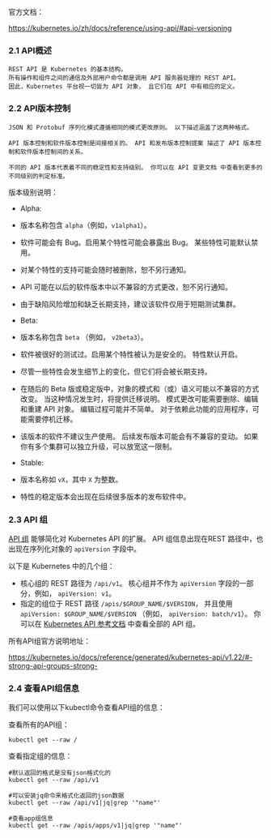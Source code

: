 

官方文档：

https://kubernetes.io/zh/docs/reference/using-api/#api-versioning

### 2.1 API概述

```
REST API 是 Kubernetes 的基本结构。 
所有操作和组件之间的通信及外部用户命令都是调用 API 服务器处理的 REST API。 
因此，Kubernetes 平台视一切皆为 API 对象， 且它们在 API 中有相应的定义。
```

### 2.2 API版本控制

```
JSON 和 Protobuf 序列化模式遵循相同的模式更改原则。 以下描述涵盖了这两种格式。
 
API 版本控制和软件版本控制是间接相关的。 API 和发布版本控制提案 描述了 API 版本控制和软件版本控制间的关系。

不同的 API 版本代表着不同的稳定性和支持级别。 你可以在 API 变更文档 中查看到更多的不同级别的判定标准。
```

版本级别说明：

- Alpha:

- 版本名称包含 `alpha`（例如，`v1alpha1`）。
- 软件可能会有 Bug。启用某个特性可能会暴露出 Bug。 某些特性可能默认禁用。
- 对某个特性的支持可能会随时被删除，恕不另行通知。
- API 可能在以后的软件版本中以不兼容的方式更改，恕不另行通知。
- 由于缺陷风险增加和缺乏长期支持，建议该软件仅用于短期测试集群。

- Beta:

- 版本名称包含 `beta` （例如， `v2beta3`）。
- 软件被很好的测试过。启用某个特性被认为是安全的。 特性默认开启。
- 尽管一些特性会发生细节上的变化，但它们将会被长期支持。
- 在随后的 Beta 版或稳定版中，对象的模式和（或）语义可能以不兼容的方式改变。 当这种情况发生时，将提供迁移说明。 模式更改可能需要删除、编辑和重建 API 对象。 编辑过程可能并不简单。 对于依赖此功能的应用程序，可能需要停机迁移。
- 该版本的软件不建议生产使用。 后续发布版本可能会有不兼容的变动。 如果你有多个集群可以独立升级，可以放宽这一限制。

- Stable:

- 版本名称如 `vX`，其中 `X` 为整数。
- 特性的稳定版本会出现在后续很多版本的发布软件中。

### 2.3 API 组

[API 组](https://git.k8s.io/community/contributors/design-proposals/api-machinery/api-group.md) 能够简化对 Kubernetes API 的扩展。 API 组信息出现在REST 路径中，也出现在序列化对象的 `apiVersion` 字段中。

以下是 Kubernetes 中的几个组：

- 核心组的 REST 路径为 `/api/v1`。 核心组并不作为 `apiVersion` 字段的一部分，例如， `apiVersion: v1`。
- 指定的组位于 REST 路径 `/apis/$GROUP_NAME/$VERSION`， 并且使用 `apiVersion: $GROUP_NAME/$VERSION` （例如， `apiVersion: batch/v1`）。 你可以在 [Kubernetes API 参考文档](https://kubernetes.io/docs/reference/generated/kubernetes-api/v1.22/#-strong-api-groups-strong-) 中查看全部的 API 组。

所有API组官方说明地址：

https://kubernetes.io/docs/reference/generated/kubernetes-api/v1.22/#-strong-api-groups-strong-

### 2.4 查看API组信息

我们可以使用以下kubectl命令查看API组的信息：

查看所有的API组：

```
kubectl get --raw /
```

查看指定组的信息：

```
#默认返回的格式是没有json格式化的
kubectl get --raw /api/v1

#可以安装jq命令来格式化返回的json数据
kubectl get --raw /api/v1|jq|grep '"name"'

#查看app组信息
kubectl get --raw /apis/apps/v1|jq|grep '"name"'
```
